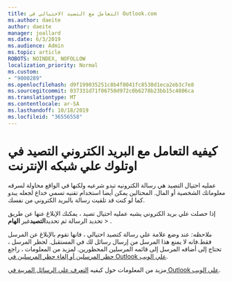 ```yaml
---
title: التعامل مع التصيد الاحتيالي في Outlook.com
ms.author: daeite
author: daeite
manager: joallard
ms.date: 6/3/2019
ms.audience: Admin
ms.topic: article
ROBOTS: NOINDEX, NOFOLLOW
localization_priority: Normal
ms.custom:
- "9000289"
ms.openlocfilehash: d9f199035251c8b4f8041fc8530d1eca2eb3c7e8
ms.sourcegitcommit: 037331d71f06750d972c0b6278b23bb15c4806ca
ms.translationtype: MT
ms.contentlocale: ar-SA
ms.lasthandoff: 10/18/2019
ms.locfileid: "36556558"
---
```

# <a name="how-to-deal-with-a-phishing-email-in-outlook-on-the-web"></a>كيفيه التعامل مع البريد الكتروني التصيد في اوتلوك علي شبكه الإنترنت

عمليه احتيال التصيد هي رسالة الكترونيه تبدو شرعيه ولكنها في الواقع محاولة لسرقه معلوماتك الشخصية أو المال. المحتالين يمكن أيضا استخدام تقنيه تسمي خداع لجعله يبدو كما لو كنت قد تلقيت رسالة بالبريد الكتروني من نفسك.

إذا حصلت علي بريد الكتروني يشبه عمليه احتيال تصيد ، يمكنك الإبلاغ عنها عن طريق تحديد الرسالة ثم تحديد**التصيد**غير **الهام** > .

*ملاحظه:* عند وضع علامة علي رسالة كتصيد احتيالي ، فانها تقوم بالإبلاغ عن المرسل فقط.فانه لا يمنع هذا المرسل من إرسال رسائل لك في المستقبل. لحظر المرسل ، تحتاج إلى أضافه المرسل إلى قائمه المرسلين المحظورين. لمزيد من المعلومات ، راجع [حظر المرسلين أو إلغاء حظر المرسلين في Outlook علي الويب](https://support.office.com/article/9bf812d4-6995-4d19-901a-76d6e26939b0).

مزيد من المعلومات حول كيفيه [التعرف علي الرسائل المريبة في Outlook علي الويب](https://support.office.com/article/3d44102b-6ce3-4f7c-a359-b623bec82206).